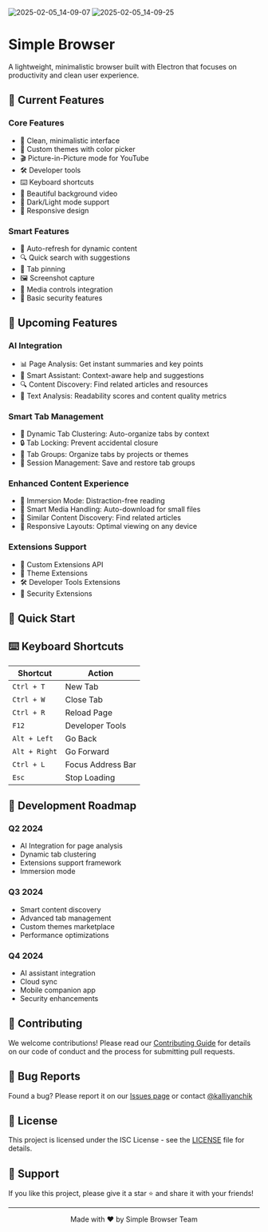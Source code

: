 


![2025-02-05_14-09-07](https://github.com/user-attachments/assets/bf7212f7-711f-4e90-9fcf-0ee897f7184b)
![2025-02-05_14-09-25](https://github.com/user-attachments/assets/919f8d36-ff48-42b8-bb4c-7125b02e0fb3)





# Simple Browser

A lightweight, minimalistic browser built with Electron that focuses on productivity and clean user experience.

## 🚀 Current Features

### Core Features
- 🎯 Clean, minimalistic interface
- 🎨 Custom themes with color picker
- 🎬 Picture-in-Picture mode for YouTube
- 🛠️ Developer tools
- ⌨️ Keyboard shortcuts
- 🎥 Beautiful background video
- 🌙 Dark/Light mode support
- 📱 Responsive design

### Smart Features
- 🔄 Auto-refresh for dynamic content
- 🔍 Quick search with suggestions
- 📌 Tab pinning
- 🖼️ Screenshot capture
- 🎵 Media controls integration
- 🔐 Basic security features

## 🔮 Upcoming Features

### AI Integration
- 📊 Page Analysis: Get instant summaries and key points
- 💬 Smart Assistant: Context-aware help and suggestions
- 🔍 Content Discovery: Find related articles and resources
- 📝 Text Analysis: Readability scores and content quality metrics

### Smart Tab Management
- 🎯 Dynamic Tab Clustering: Auto-organize tabs by context
- 🔒 Tab Locking: Prevent accidental closure
- 📂 Tab Groups: Organize tabs by projects or themes
- 💾 Session Management: Save and restore tab groups

### Enhanced Content Experience
- 📖 Immersion Mode: Distraction-free reading
- 🎥 Smart Media Handling: Auto-download for small files
- 🔄 Similar Content Discovery: Find related articles
- 📱 Responsive Layouts: Optimal viewing on any device

### Extensions Support
- 🧩 Custom Extensions API
- 🎨 Theme Extensions
- 🛠️ Developer Tools Extensions
- 🔐 Security Extensions

## 🚀 Quick Start


## ⌨️ Keyboard Shortcuts
| Shortcut | Action |
|----------|--------|
| `Ctrl + T` | New Tab |
| `Ctrl + W` | Close Tab |
| `Ctrl + R` | Reload Page |
| `F12` | Developer Tools |
| `Alt + Left` | Go Back |
| `Alt + Right` | Go Forward |
| `Ctrl + L` | Focus Address Bar |
| `Esc` | Stop Loading |

## 🎯 Development Roadmap

### Q2 2024
- AI Integration for page analysis
- Dynamic tab clustering
- Extensions support framework
- Immersion mode

### Q3 2024
- Smart content discovery
- Advanced tab management
- Custom themes marketplace
- Performance optimizations

### Q4 2024
- AI assistant integration
- Cloud sync
- Mobile companion app
- Security enhancements

## 🤝 Contributing
We welcome contributions! Please read our [Contributing Guide](CONTRIBUTING.md) for details on our code of conduct and the process for submitting pull requests.

## 🐛 Bug Reports
Found a bug? Please report it on our [Issues page](https://github.com/yourusername/simple-browser/issues) or contact [@kalliyanchik](https://t.me/kalliyanchik)

## 📝 License
This project is licensed under the ISC License - see the [LICENSE](LICENSE) file for details.

## 🌟 Support
If you like this project, please give it a star ⭐️ and share it with your friends!

---

<p align="center">Made with ❤️ by Simple Browser Team</p>
